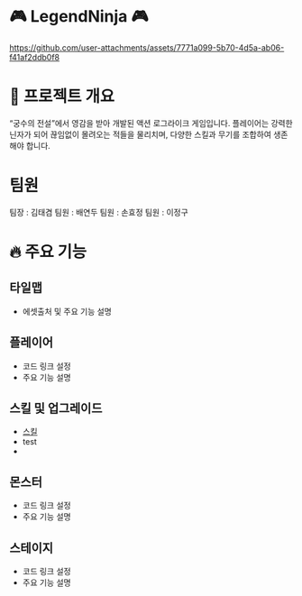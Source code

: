 # 🎮 LegendNinja 🎮

https://github.com/user-attachments/assets/7771a099-5b70-4d5a-ab06-f41af2ddb0f8


# 📌 프로젝트 개요
“궁수의 전설”에서 영감을 받아 개발된 액션 로그라이크 게임입니다. 
플레이어는 강력한 닌자가 되어 끊임없이 몰려오는 적들을 물리치며, 다양한 스킬과 무기를 조합하여 생존해야 합니다. 
# 팀원
팀장 : 김태겸
팀원 : 배연두
팀원 : 손효정
팀원 : 이정구

# 🔥 주요 기능
## 타일맵
- 에셋출처 및 주요 기능 설명
## 플레이어 
- 코드 링크 설정
- 주요 기능 설명
## 스킬 및 업그레이드
- [스킬](https://github.com/BeautifulMaple/LegendNinja/tree/main/Assets/Scripts/Skill)
- test
- 
## 몬스터
- 코드 링크 설정
- 주요 기능 설명
## 스테이지
- 코드 링크 설정
- 주요 기능 설명
